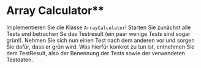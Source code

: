# Array Calculator**
Implementieren Sie die Klasse `ArrayCalculator`! Starten Sie zunächst alle Tests und betrachen Se das Testresult (ein paar wenige Tests sind sogar grün!). Nehmen Sie sich nun einen Test nach dem anderen vor und sorgen Sie dafür, dass er grün wird. Was hierfür konkret zu tun ist, entnehmen Sie dem TestResult, also der Benennung der Tests sowie der verwendeten Testdaten.